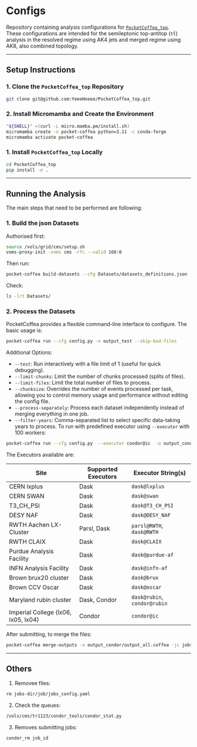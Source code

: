 # Configs

Repository containing analysis configurations for [`PocketCoffea_top`](https://github.com/YeeeHeeee/PocketCoffea_top).  
These configurations are intended for the semileptonic top-antitop (`tt̄`) analysis in the resolved regime using AK4 jets and merged regime using AK8, also combined topology. 

---

## Setup Instructions

### 1. Clone the `PocketCoffea_top` Repository

```bash
git clone git@github.com:YeeeHeeee/PocketCoffea_top.git
```

### 2. Install Micromamba and Create the Environment
   ```bash
   "${SHELL}" <(curl -L micro.mamba.pm/install.sh)
   micromamba create -n pocket-coffea python=3.11 -c conda-forge
   micromamba activate pocket-coffea
   ```

### 1. Install `PocketCoffea_top` Locally
   ```bash
   cd PocketCoffea_top
   pip install -e .
   ```
---

## Running the Analysis
The main steps that need to be performed are following:

### 1. Build the json Datasets
Authorised first:
```bash
source /vols/grid/cms/setup.sh
voms-proxy-init -voms cms -rfc --valid 168:0
```
Then run:
```bash
pocket-coffea build-datasets --cfg Datasets/datasets_definitions.json -o
```
Check:
```bash
ls -lrt Datasets/
```

### 2. Process the Datasets
PocketCoffea provides a flexible command-line interface to configure. The basic usage is:
```bash
pocket-coffea run --cfg config.py -o output_test --skip-bad-files
```
Additional Options:
* `--test`: Run interactively with a file limit of 1 (useful for quick debugging).
* `--limit-chunks`: Limit the number of chunks processed (splits of files).
* `--limit-files`: Limit the total number of files to process.
* `--chunksize`: Overrides the number of events processed per task, allowing you to control memory usage and performance without editing the config file.
* `--process-separately`: Process each dataset independently instead of merging everything in one job.
* `--filter-years`: Comma-separated list to select specific data-taking years to process.
To run with predefined executor using `--executor` with 100 workers:
```bash
pocket-coffea run --cfg config.py  --executor condor@ic  -o output_condor --scaleout=100 --skip-bad-files
```
The Executors available are:

| Site                        | Supported Executors       | Executor String(s)         |
|----------------------------|---------------------------|-----------------------------|
| CERN lxplus                | Dask                      | `dask@lxplus`               |
| CERN SWAN                  | Dask                      | `dask@swan`                 |
| T3_CH_PSI                  | Dask                      | `dask@T3_CH_PSI`            |
| DESY NAF                   | Dask                      | `dask@DESY_NAF`             |
| RWTH Aachen LX-Cluster     | Parsl, Dask               | `parsl@RWTH`, `dask@RWTH`   |
| RWTH CLAIX                 | Dask                      | `dask@CLAIX`                |
| Purdue Analysis Facility   | Dask                      | `dask@purdue-af`            |
| INFN Analysis Facility     | Dask                      | `dask@infn-af`              |
| Brown brux20 cluster       | Dask                      | `dask@brux`                 |
| Brown CCV Oscar            | Dask                      | `dask@oscar`                |
| Maryland rubin cluster     | Dask, Condor              | `dask@rubin`, `condor@rubin`|
| Imperial College (lx06, lx05, lx04)| Condor                    | `condor@ic`                 |

After submitting, to merge the files:
```bash
pocket-coffea merge-outputs -o output_condor/output_all.coffea -jc jobs-dir/job/jobs_config.yaml output_condor/output_job_*.coffea
```

---
## Others
1. Removee files:
```bash
rm jobs-dir/job/jobs_config.yaml
```
2. Check the queues:
```bash
/vols/cms/tr1123/condor_tools/condor_stat.py
```
3. Removes submitting jobs:
```bash
condor_rm job_id
```
